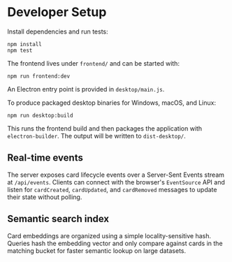 # Developer Setup

Install dependencies and run tests:

```
npm install
npm test
```

The frontend lives under `frontend/` and can be started with:

```
npm run frontend:dev
```

An Electron entry point is provided in `desktop/main.js`.

To produce packaged desktop binaries for Windows, macOS, and Linux:

```
npm run desktop:build
```

This runs the frontend build and then packages the application with `electron-builder`. The output will be written to `dist-desktop/`.

## Real-time events

The server exposes card lifecycle events over a Server-Sent Events stream at `/api/events`. Clients can connect with the browser's `EventSource` API and listen for `cardCreated`, `cardUpdated`, and `cardRemoved` messages to update their state without polling.

## Semantic search index

Card embeddings are organized using a simple locality-sensitive hash. Queries hash the embedding vector and only compare against cards in the matching bucket for faster semantic lookup on large datasets.
